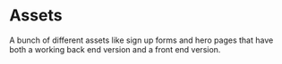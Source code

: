 # Assets
A bunch of different assets like sign up forms and hero pages that have both a working back end version and a front end version.
